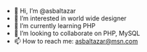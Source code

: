- 👋 Hi, I’m @asbaltazar
- 👀 I’m interested in world wide designer
- 🌱 I’m currently learning PHP
- 💞️ I’m looking to collaborate on PHP, MySQL
- 📫 How to reach me: asbaltazar@msn.com

<!---
asbaltazar/asbaltazar is a ✨ special ✨ repository because its `README.md` (this file) appears on your GitHub profile.
You can click the Preview link to take a look at your changes.
--->
